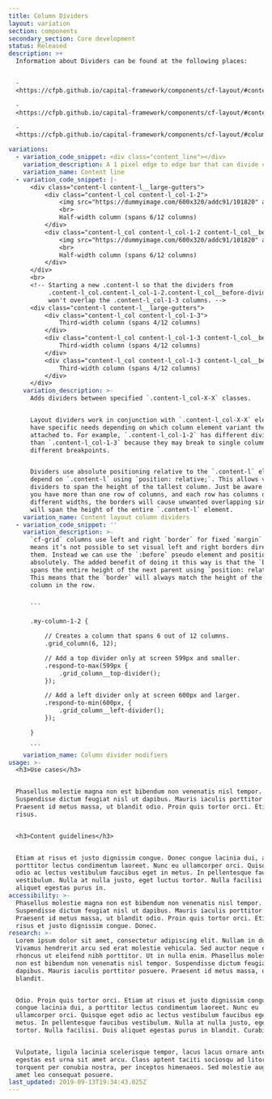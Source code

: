 ```yaml
---
title: Column Dividers
layout: variation
section: components
secondary_section: Core development
status: Released
description: >+
  Information about Dividers can be found at the following places:


  -
  <https://cfpb.github.io/capital-framework/components/cf-layout/#content-line>

  -
  <https://cfpb.github.io/capital-framework/components/cf-layout/#content-layout-column-dividers>

  -
  <https://cfpb.github.io/capital-framework/components/cf-layout/#column-divider-modifiers>

variations:
  - variation_code_snippet: <div class="content_line"></div>
    variation_description: A 1 pixel edge to edge bar that can divide content.
    variation_name: Content line
  - variation_code_snippet: |-
      <div class="content-l content-l__large-gutters">
          <div class="content-l_col content-l_col-1-2">
              <img src="https://dummyimage.com/600x320/addc91/101820" alt="Placeholder image">
              <br>
              Half-width column (spans 6/12 columns)
          </div>
          <div class="content-l_col content-l_col-1-2 content-l_col__before-divider">
              <img src="https://dummyimage.com/600x320/addc91/101820" alt="Placeholder image">
              <br>
              Half-width column (spans 6/12 columns)
          </div>
      </div>
      <br>
      <!-- Starting a new .content-l so that the dividers from
           .content-l_col.content-l_col-1-2.content-l_col__before-divider
           won't overlap the .content-l_col-1-3 columns. -->
      <div class="content-l content-l__large-gutters">
          <div class="content-l_col content-l_col-1-3">
              Third-width column (spans 4/12 columns)
          </div>
          <div class="content-l_col content-l_col-1-3 content-l_col__before-divider">
              Third-width column (spans 4/12 columns)
          </div>
          <div class="content-l_col content-l_col-1-3 content-l_col__before-divider">
              Third-width column (spans 4/12 columns)
          </div>
      </div>
    variation_description: >-
      Adds dividers between specified `.content-l_col-X-X` classes.


      Layout dividers work in conjunction with `.content-l_col-X-X` elements and
      have specific needs depending on which column element variant they are
      attached to. For example, `.content-l_col-1-2` has different divider needs
      than `.content-l_col-1-3` because they may break to single columns at
      different breakpoints.


      Dividers use absolute positioning relative to the `.content-l` element and
      depend on `.content-l` using `position: relative;`. This allows vertical
      dividers to span the height of the tallest column. Just be aware that if
      you have more than one row of columns, and each row has columns of
      different widths, the borders will cause unwanted overlapping since they
      will span the height of the entire `.content-l` element.
    variation_name: Content layout column dividers
  - variation_code_snippet: ''
    variation_description: >-
      `cf-grid` columns use left and right `border` for fixed `margin` which
      means it’s not possible to set visual left and right borders directly on
      them. Instead we can use the `:before` pseudo element and position it
      absolutely. The added benefit of doing it this way is that the `border`
      spans the entire height of the next parent using `position: relative;`.
      This means that the `border` will always match the height of the tallest
      column in the row.


      ```

      .my-column-1-2 {

          // Creates a column that spans 6 out of 12 columns.
          .grid_column(6, 12);

          // Add a top divider only at screen 599px and smaller.
          .respond-to-max(599px {
              .grid_column__top-divider();
          });

          // Add a left divider only at screen 600px and larger.
          .respond-to-min(600px, {
              .grid_column__left-divider();
          });

      }

      ```
    variation_name: Column divider modifiers
usage: >-
  <h3>Use cases</h3>


  Phasellus molestie magna non est bibendum non venenatis nisl tempor.
  Suspendisse dictum feugiat nisl ut dapibus. Mauris iaculis porttitor posuere.
  Praesent id metus massa, ut blandit odio. Proin quis tortor orci. Etiam at
  risus.


  <h3>Content guidelines</h3>


  Etiam at risus et justo dignissim congue. Donec congue lacinia dui, a
  porttitor lectus condimentum laoreet. Nunc eu ullamcorper orci. Quisque eget
  odio ac lectus vestibulum faucibus eget in metus. In pellentesque faucibus
  vestibulum. Nulla at nulla justo, eget luctus tortor. Nulla facilisi. Duis
  aliquet egestas purus in.
accessibility: >-
  Phasellus molestie magna non est bibendum non venenatis nisl tempor.
  Suspendisse dictum feugiat nisl ut dapibus. Mauris iaculis porttitor posuere.
  Praesent id metus massa, ut blandit odio. Proin quis tortor orci. Etiam at
  risus et justo dignissim congue. Donec.
research: >-
  Lorem ipsum dolor sit amet, consectetur adipiscing elit. Nullam in dui mauris.
  Vivamus hendrerit arcu sed erat molestie vehicula. Sed auctor neque eu tellus
  rhoncus ut eleifend nibh porttitor. Ut in nulla enim. Phasellus molestie magna
  non est bibendum non venenatis nisl tempor. Suspendisse dictum feugiat nisl ut
  dapibus. Mauris iaculis porttitor posuere. Praesent id metus massa, ut
  blandit.


  Odio. Proin quis tortor orci. Etiam at risus et justo dignissim congue. Donec
  congue lacinia dui, a porttitor lectus condimentum laoreet. Nunc eu
  ullamcorper orci. Quisque eget odio ac lectus vestibulum faucibus eget in
  metus. In pellentesque faucibus vestibulum. Nulla at nulla justo, eget luctus
  tortor. Nulla facilisi. Duis aliquet egestas purus in blandit. Curabitur.


  Vulputate, ligula lacinia scelerisque tempor, lacus lacus ornare ante, ac
  egestas est urna sit amet arcu. Class aptent taciti sociosqu ad litora
  torquent per conubia nostra, per inceptos himenaeos. Sed molestie augue sit
  amet leo consequat posuere.
last_updated: 2019-09-13T19:34:43.025Z
---
```



